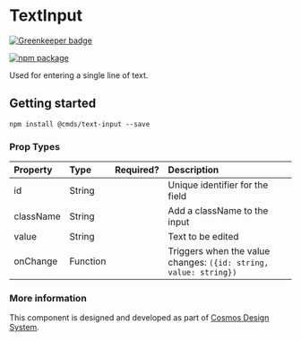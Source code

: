 # TextInput

[![Greenkeeper badge](https://badges.greenkeeper.io/entercosmos/text-input.svg)](https://greenkeeper.io/)

[![npm package][npm-badge]][npm]

Used for entering a single line of text.

## Getting started

````
npm install @cmds/text-input --save
````

### Prop Types

| Property | Type | Required? | Description |
|:---|:---|:---:|:---|
| id | String |  | Unique identifier for the field |
| className | String |  | Add a className to the input |
| value | String | | Text to be edited |
| onChange | Function |  | Triggers when the value changes: `({id: string, value: string})` |

### More information

This component is designed and developed as part of [Cosmos Design System][cmds]. 

[cmds]: https://github.com/entercosmos/cosmos
[npm-badge]: https://img.shields.io/npm/v/@cmds/text-input.svg
[npm]: https://www.npmjs.org/package/@cmds/text-input
